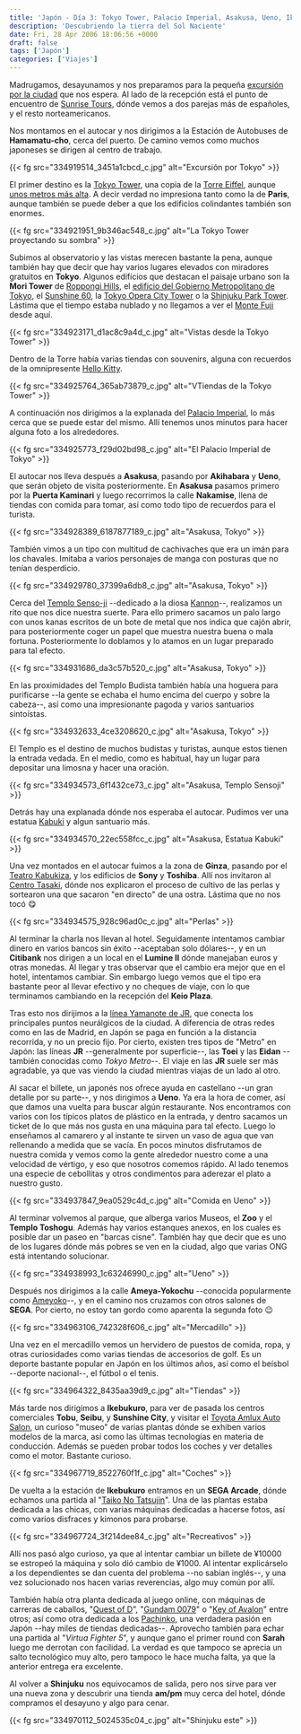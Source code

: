 ```yaml
---
title: 'Japón - Día 3: Tokyo Tower, Palacio Imperial, Asakusa, Ueno, Ikebukuro'
description: 'Descubriendo la tierra del Sol Naciente'
date: Fri, 28 Apr 2006 18:06:56 +0000
draft: false
tags: ['Japón']
categories: ['Viajes']
---
```


Madrugamos, desayunamos y nos preparamos para la pequeña [excursión por la ciudad](http://act.jtbgmt.com/itdt/scripts/sunrise/sunrise_detail.asp?webyear=2006&orig=web&webg=0000&t_gp=Y&t_no=A010) que nos espera. Al lado de la recepción está el punto de encuentro de [Sunrise Tours](http://www.jtbgmt.com/sunrisetour/), dónde vemos a dos parejas más de españoles, y el resto norteamericanos.

Nos montamos en el autocar y nos dirigimos a la Estación de Autobuses de **Hamamatu-cho**, cerca del puerto. De camino vemos como muchos japoneses se dirigen al centro de trabajo.

{{< fg src="334919514_3451a1cbcd_c.jpg" alt="Excursión por Tokyo" >}}

El primer destino es la [Tokyo Tower](http://www.tokyotower.co.jp/), una copia de la [Torre Eiffel](http://www.tour-eiffel.fr/teiffel/uk/), aunque [unos metros más alta](http://en.wikipedia.org/wiki/Tokyo_Tower). A decir verdad no impresiona tanto como la de **Paris**, aunque también se puede deber a que los edificios colindantes también son enormes.

{{< fg src="334921951_9b346ac548_c.jpg" alt="La Tokyo Tower proyectando su sombra" >}}

Subimos al observatorio y las vistas merecen bastante la pena, aunque también hay que decir que hay varios lugares elevados con miradores gratuitos en **Tokyo**. Algunos edificios que destacan el paisaje urbano son la **Mori Tower** de [Roppongi Hills](http://en.wikipedia.org/wiki/Roppongi_Hills), el [edificio del Gobierno Metropolitano de Tokyo](http://en.wikipedia.org/wiki/Tokyo_City_Hall), el [Sunshine 60](http://en.wikipedia.org/wiki/Sunshine_60), la [Tokyo Opera City Tower](http://en.wikipedia.org/wiki/Tokyo_Opera_City_Tower) o la [Shinjuku Park Tower](http://en.wikipedia.org/wiki/Shinjuku_Park_Tower). Lástima que el tiempo estaba nublado y no llegamos a ver el [Monte Fuji](http://es.wikipedia.org/wiki/Fujiyama) desde aquí.

{{< fg src="334923171_d1ac8c9a4d_c.jpg" alt="Vistas desde la Tokyo Tower" >}}

Dentro de la Torre había varias tiendas con souvenirs, alguna con recuerdos de la omnipresente [Hello Kitty](http://en.wikipedia.org/wiki/Hello_Kitty).

{{< fg src="334925764_365ab73879_c.jpg" alt="VTiendas de la Tokyo Tower" >}}

A continuación nos dirigimos a la explanada del [Palacio Imperial](http://es.wikipedia.org/wiki/Kokyo), lo más cerca que se puede estar del mismo. Allí tenemos unos minutos para hacer alguna foto a los alrededores.

{{< fg src="334925773_f29d02bd98_c.jpg" alt="El Palacio Imperial de Tokyo" >}}

El autocar nos lleva después a **Asakusa**, pasando por **Akihabara** y **Ueno**, que serán objeto de visita posteriormente. En **Asakusa** pasamos primero por la **Puerta Kaminari** y luego recorrimos la calle **Nakamise**, llena de tiendas con comida para tomar, así como todo tipo de recuerdos para el turista.

{{< fg src="334928389_6187877189_c.jpg" alt="Asakusa, Tokyo" >}}

También vimos a un tipo con multitud de cachivaches que era un imán para los chavales. Imitaba a varios personajes de manga con posturas que no tenían desperdicio.

{{< fg src="334929780_37399a6db8_c.jpg" alt="Asakusa, Tokyo" >}}

Cerca del [Templo Senso-ji](http://en.wikipedia.org/wiki/Sensoji) --dedicado a la diosa [Kannon](http://en.wikipedia.org/wiki/Kannon)\--, realizamos un rito que nos dice nuestra suerte. Para ello primero sacamos un palo largo con unos kanas escritos de un bote de metal que nos indica que cajón abrir, para posteriormente coger un papel que muestra nuestra buena o mala fortuna. Posteriormente lo doblamos y lo atamos en un lugar preparado para tal efecto.

{{< fg src="334931686_da3c57b520_c.jpg" alt="Asakusa, Tokyo" >}}

En las proximidades del Templo Budista también había una hoguera para purificarse --la gente se echaba el humo encima del cuerpo y sobre la cabeza--, así como una impresionante pagoda y varios santuarios sintoístas.

{{< fg src="334932633_4ce3208620_c.jpg" alt="Asakusa, Tokyo" >}}

El Templo es el destino de muchos budistas y turistas, aunque estos tienen la entrada vedada. En el medio, como es habitual, hay un lugar para depositar una limosna y hacer una oración.

{{< fg src="334934573_6f1432ce73_c.jpg" alt="Asakusa, Templo Sensoji" >}}

Detrás hay una explanada dónde nos esperaba el autocar. Pudimos ver una estatua [Kabuki](http://es.wikipedia.org/wiki/Kabuki) y algun santuario más.

{{< fg src="334934570_22ec558fcc_c.jpg" alt="Asakusa, Estatua Kabuki" >}}

Una vez montados en el autocar fuimos a la zona de **Ginza**, pasando por el [Teatro Kabukiza](http://en.wikipedia.org/wiki/Kabukiza), y los edificios de **Sony** y **Toshiba**. Allí nos invitaron al [Centro Tasaki](http://www.tasaki.co.jp/english/top/index.html), dónde nos explicaron el proceso de cultivo de las perlas y sortearon una que sacaron "en directo" de una ostra. Lástima que no nos tocó :yum:

{{< fg src="334934575_928c96ad0c_c.jpg" alt="Perlas" >}}

Al terminar la charla nos llevan al hotel. Seguidamente intentamos cambiar dinero en varios bancos sin éxito --aceptaban solo dólares--, y en un **Citibank** nos dirigen a un local en el **Lumine II** dónde manejaban euros y otras monedas. Al llegar y tras observar que el cambio era mejor que en el hotel, intentamos cambiar. Sin embargo luego vemos que el tipo era bastante peor al llevar efectivo y no cheques de viaje, con lo que terminamos cambiando en la recepción del **Keio Plaza**.

Tras esto nos dirijimos a la [línea Yamanote de JR](http://en.wikipedia.org/wiki/Yamanote_Line), que conecta los principales puntos neurálgicos de la ciudad. A diferencia de otras redes como en las de Madrid, en Japón se paga en función a la distancia recorrida, y no un precio fijo. Por cierto, existen tres tipos de "Metro" en Japón: las líneas **JR** --generalmente por superficie--, las **Toei** y las **Eidan** --también conocidas como _Tokyo Metro_--. El viaje en las **JR** suele ser más agradable, ya que vas viendo la ciudad mientras viajas de un lado al otro.

Al sacar el billete, un japonés nos ofrece ayuda en castellano --un gran detalle por su parte--, y nos dirigimos a **Ueno**. Ya era la hora de comer, así que damos una vuelta para buscar algún restaurante. Nos encontramos con varios con los típicos platos de plástico en la entrada, y dentro sacamos un ticket de lo que más nos gusta en una máquina para tal efecto. Luego lo enseñamos al camarero y al instante te sirven un vaso de agua que van rellenando a medida que se vacía. En pocos minutos disfrutamos de nuestra comida y vemos como la gente alrededor nuestro come a una velocidad de vértigo, y eso que nosotros comemos rápido. Al lado tenemos una especie de cebollitas y otros condimentos para aderezar el plato a nuestro gusto.

{{< fg src="334937847_9ea0529c4d_c.jpg" alt="Comida en Ueno" >}}

Al terminar volvemos al parque, que alberga varios Museos, el **Zoo** y el **Templo Toshogu**. Además hay varios estanques anexos, en los cuales es posible dar un paseo en "barcas cisne". También hay que decir que es uno de los lugares dónde más pobres se ven en la ciudad, algo que varias ONG está intentando solucionar.

{{< fg src="334938993_1c63246990_c.jpg" alt="Ueno" >}}

Después nos dirigimos a la calle **Ameya-Yokochu** --conocida popularmente como [Ameyoko](http://kirai.bitacoras.com/ameyoko/)--, y en el camino nos cruzamos con otros salones de **SEGA**. Por cierto, no estoy tan gordo como aparenta la segunda foto :wink:

{{< fg src="334963106_742328f606_c.jpg" alt="Mercadillo" >}}

Una vez en el mercadillo vemos un hervidero de puestos de comida, ropa, y otras curiosidades como varias tiendas de accesorios de golf. Es un deporte bastante popular en Japón en los últimos años, así como el beísbol --deporte nacional--, el fútbol o el tenis.

{{< fg src="334964322_8435aa39d9_c.jpg" alt="Tiendas" >}}

Más tarde nos dirigimos a **Ikebukuro**, para ver de pasada los centros comerciales **Tobu**, **Seibu**, y **Sunshine City**, y visitar el [Toyota Amlux Auto Salon](http://www.amlux.jp/amlux.shtml), un curioso "museo" de varias plantas dónde se exhiben varios modelos de la marca, así como las últimas tecnologías en materia de conducción. Además se pueden probar todos los coches y ver detalles como el motor. Bastante curioso.

{{< fg src="334967719_8522760f1f_c.jpg" alt="Coches" >}}

De vuelta a la estación de **Ikebukuro** entramos en un **SEGA Arcade**, dónde echamos una partida al "[Taiko No Tatsujin](http://en.wikipedia.org/wiki/Taiko:_Drum_Master)". Una de las plantas estaba dedicada a las chicas, con varias máquinas dedicadas a hacerse fotos, así como varios disfraces y kimonos para probarse.

{{< fg src="334967724_3f214dee84_c.jpg" alt="Recreativos" >}}

Allí nos pasó algo curioso, ya que al intentar cambiar un billete de ¥10000 se estropeó la máquina y solo dió cambio de ¥1000. Al intentar explicárselo a los dependientes se dan cuenta del problema --no sabían inglés--, y una vez solucionado nos hacen varias reverencias, algo muy común por allí.

También había otra planta dedicada al juego online, con máquinas de carreras de caballos, "[Quest of D](http://www.questofd.com/)", "[Gundam 0079](http://www.system16.com/hardware.php?id=727&page=1#2214)" o "[Key of Avalon](http://am.sega.jp/utop/closeup/avalon.html)" entre otros; así como otra dedicada a los [Pachinko](http://en.wikipedia.org/wiki/Pachinko), una verdadera pasión en Japón --hay miles de tiendas dedicadas--. Aprovecho también para echar una partida al "_Virtua Fighter 5_", y aunque gano el primer round con **Sarah** luego me derrotan con facilidad. La verdad es que tampoco se aprecia un salto tecnológico muy alto, pero tampoco le hace mucha falta, ya que la anterior entrega era excelente.

Al volver a **Shinjuku** nos equivocamos de salida, pero nos sirve para ver una nueva zona y descubrir una tienda **am/pm** muy cerca del hotel, dónde compramos el desayuno y algo para cenar.

{{< fg src="334970112_5024535c04_c.jpg" alt="Shinjuku este" >}}